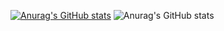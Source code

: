 [![Anurag's GitHub stats](https://github-readme-stats.vercel.app/api?username=avp123)](https://github.com/anuraghazra/github-readme-stats)
![Anurag's GitHub stats](https://github-readme-stats.vercel.app/api?username=anuraghazra&count_private=true)
